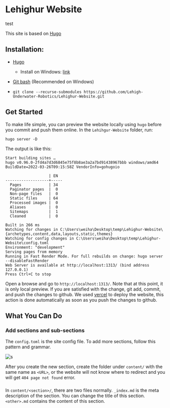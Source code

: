 # Lehighur Website
test 

This site is based on [Hugo](https://gohugo.io/)

## Installation: 

- [Hugo](https://gohugo.io/getting-started/installing/)
  - Install on Windows: [link](https://gohugo.io/getting-started/installing/#windows)
- [Git bash](https://git-scm.com/) (Recommended on Windows)

- `git clone --recurse-submodules https://github.com/Lehigh-Underwater-Robotics/Lehighur-Website.git`

## Get Started

To make life simple, you can preview the website locally using `hugo` before you commit and push them online. In the `Lehihgur-Website` folder, run: 

```hugo server -D
hugo server -D
```

The output is like this: 

```$ hugo server -D
Start building sites …
hugo v0.96.0-2fd4a7d3d6845e75f8b8ae3a2a7bd91438967bbb windows/amd64 BuildDate=2022-03-26T09:15:58Z VendorInfo=gohugoio

                   | EN
-------------------+-----
  Pages            | 34
  Paginator pages  |  0
  Non-page files   |  0
  Static files     | 64
  Processed images |  0
  Aliases          |  0
  Sitemaps         |  1
  Cleaned          |  0

Built in 266 ms
Watching for changes in C:\Users\weiha\Desktop\temp\Lehighur-Website\{archetypes,content,data,layouts,static,themes}
Watching for config changes in C:\Users\weiha\Desktop\temp\Lehighur-Website\config.toml
Environment: "development"
Serving pages from memory
Running in Fast Render Mode. For full rebuilds on change: hugo server --disableFastRender
Web Server is available at http://localhost:1313/ (bind address 127.0.0.1)
Press Ctrl+C to stop
```

Open a browse and go to `http://localhost:1313/`. Note that at this point, it is only local preview. If you are satisfied with the change, git add, commit, and push the changes to github. We used [vercel](https://vercel.com/) to deploy the website, this action is done automatically as soon as you push the changes to github. 



## What You Can Do

### Add sections and sub-sections

The `config.toml` is the site config file. To add more sections, follow this pattern and grammar. 

![s](https://raw.githubusercontent.com/baboonSTW/Blog-img/main/202209181429708.png)

After you create the new section, create the folder under `content/` with the same name as `<URL>`, or the website will not know where to redirect and you will get `404 page not found` error. 

### 

In `content/<section>/`, there are two files normally. `_index.md` is the meta description of the section. You can change the title of this section. `<other>.md` contains the content of this section. 

